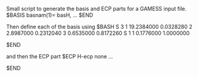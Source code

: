 Small script to generate the basis and ECP parts for a GAMESS input file.
 $BASIS 
  basnam(1)= basH, ...
 $END
 
 Then define each of the basis using
$BASH
S   3
1        19.2384000              0.0328280
2         2.8987000              0.2312040
3         0.6535000              0.8172260
S   1
1         0.1776000              1.0000000

$END

and then the ECP part
 $ECP
 H-ecp none
 ...
 
 $END
